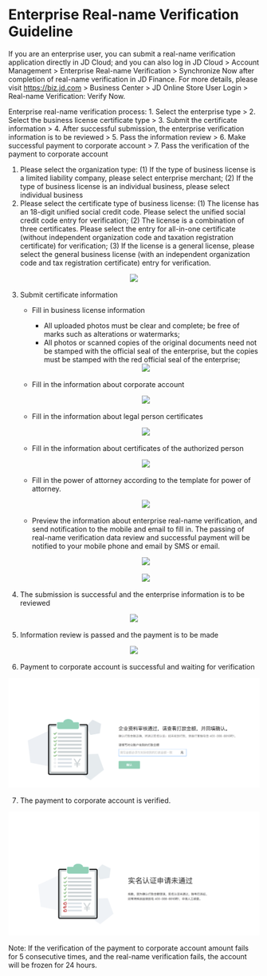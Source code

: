 # Enterprise Real-name Verification Guideline

If you are an enterprise user, you can submit a real-name verification application directly in JD Cloud; and you can also log in JD Cloud > Account Management > Enterprise Real-name Verification > Synchronize Now after completion of real-name verification in JD Finance. For more details, please visit https://biz.jd.com > Business Center > JD Online Store User Login > Real-name Verification: Verify Now.

Enterprise real-name verification process: 1. Select the enterprise type  > 2. Select the business license certificate type  > 3. Submit the certificate information > 4. After successful submission, the enterprise verification information is to be reviewed > 5. Pass the information review > 6. Make successful payment to corporate account > 7. Pass the verification of the payment to corporate account

 1. Please select the organization type:
 (1) If the type of business license is a limited liability company, please select enterprise merchant;
 (2) If the type of business license is an individual business, please select individual business
 2. Please select the certificate type of business license:
 (1) The license has an 18-digit unified social credit code. Please select the unified social credit code entry for verification;
 (2) The license is a combination of three certificates. Please select the entry for all-in-one certificate (without independent organization code and taxation registration certificate) for verification;
 (3) If the license is a general license, please select the general business license (with an independent organization code and tax registration certificate) entry for verification.
 <div align=center><img src="https://github.com/jdcloudcom/en/blob/en-signin-signup/image/User/Real%20name%20verification/Business%20account%20verification%20en/%E4%BC%81%E4%B8%9A%E5%AE%9E%E5%90%8D%E8%AE%A4%E8%AF%81%E9%80%89%E6%8B%A9%E8%AF%81%E4%BB%B6%E7%B1%BB%E5%9E%8B.png"></div>

 3. Submit certificate information

    - Fill in business license information
        - All uploaded photos must be clear and complete; be free of marks such as alterations or watermarks;
         - All photos or scanned copies of the original documents need not be stamped with the official seal of the enterprise, but the copies must be stamped with the red official seal of the enterprise;
         <div align=center><img src="https://github.com/jdcloudcom/en/blob/en-signin-signup/image/User/Real%20name%20verification/Business%20account%20verification%20en/%E8%90%A5%E4%B8%9A%E6%89%A7%E7%85%A7%E4%BF%A1%E6%81%AF.png"></div>

    - Fill in the information about corporate account
         <div align=center><img src="https://github.com/jdcloudcom/en/blob/en-signin-signup/image/User/Real%20name%20verification/Business%20account%20verification%20en/%E5%AF%B9%E5%85%AC%E8%B4%A6%E6%88%B7%E4%BF%A1%E6%81%AF.png"></div>    
    - Fill in the information about legal person certificates
         <div align=center><img src="https://github.com/jdcloudcom/cn/blob/edit/image/User/Real%20name%20verification/Business%20account%20verification/%E5%A1%AB%E5%86%99%E6%B3%95%E4%BA%BA%E8%AF%81%E4%BB%B6%E4%BF%A1%E6%81%AF.png"></div>    
    
    - Fill in the information about certificates of the authorized person
        <div align=center><img src="https://github.com/jdcloudcom/en/blob/en-signin-signup/image/User/Real%20name%20verification/Business%20account%20verification%20en/%E6%B3%95%E4%BA%BA%E8%AF%81%E4%BB%B6%E4%BF%A1%E6%81%AF.png"></div>    
    
    - Fill in the power of attorney according to the template for power of attorney.
         <div align=center><img src="https://github.com/jdcloudcom/en/blob/en-signin-signup/image/User/Real%20name%20verification/Business%20account%20verification%20en/%E6%8E%88%E6%9D%83%E4%B9%A6.png"></div>
    
    - Preview the information about enterprise real-name verification, and send notification to the mobile and email to fill in. The passing of real-name verification data review and successful payment will be notified to your mobile phone and email by SMS or email.
          <div align=center><img src="https://github.com/jdcloudcom/cn/blob/edit/image/User/Real%20name%20verification/Business%20account%20verification/%E5%A1%AB%E5%86%99%E6%8E%88%E6%9D%83%E5%A7%94%E6%89%98%E4%B9%A6%EF%BC%8C%E8%AF%B7%E6%8C%89%E7%85%A7%E6%8E%88%E6%9D%83%E4%B9%A6%E6%A8%A1%E6%9D%BF%E5%A1%AB%E5%86%992.png"></div>
         <div align=center><img src="https://github.com/jdcloudcom/cn/blob/edit/image/User/Real%20name%20verification/Business%20account%20verification/%E5%A1%AB%E5%86%99%E6%8E%88%E6%9D%83%E5%A7%94%E6%89%98%E4%B9%A6%EF%BC%8C%E8%AF%B7%E6%8C%89%E7%85%A7%E6%8E%88%E6%9D%83%E4%B9%A6%E6%A8%A1%E6%9D%BF%E5%A1%AB%E5%86%993.png"></div>   

 4. The submission is successful and the enterprise information is to be reviewed
 <div align=center><img src="https://github.com/jdcloudcom/cn/blob/edit/image/User/Real%20name%20verification/Business%20account%20verification/%E6%8F%90%E4%BA%A4%E6%88%90%E5%8A%9F%EF%BC%8C%E4%BC%81%E4%B8%9A%E4%BF%A1%E6%81%AF%E5%BE%85%E5%AE%A1%E6%A0%B8.png"></div>   
 
 5. Information review is passed and the payment is to be made
 <div align=center><img src=" https://github.com/jdcloudcom/cn/blob/edit/image/User/Real%20name%20verification/Business%20account%20verification/%E8%B5%84%E6%96%99%E5%AE%A1%E6%A0%B8%E9%80%9A%E8%BF%87%EF%BC%8C%E5%BE%85%E6%89%93%E6%AC%BE.png"></div>   

 6. Payment to corporate account is successful and waiting for verification
<div align=center><img src="https://github.com/jdcloudcom/cn/blob/edit/image/User/Real%20name%20verification/Business%20account%20verification/%E5%AF%B9%E5%85%AC%E6%89%93%E6%AC%BE%E6%88%90%E5%8A%9F%EF%BC%8C%E5%BE%85%E9%AA%8C%E8%AF%81.png"></div>   
 

 7. The payment to corporate account is verified.
<div align=center><img src="https://github.com/jdcloudcom/cn/blob/edit/image/User/Real%20name%20verification/Business%20account%20verification/%E5%AF%B9%E5%85%AC%E6%89%93%E6%AC%BE%E9%AA%8C%E8%AF%81%E9%80%9A%E8%BF%87%E3%80%82.png"></div>   

Note: If the verification of the payment to corporate account amount fails for 5 consecutive times, and the real-name verification fails, the account will be frozen for 24 hours.
